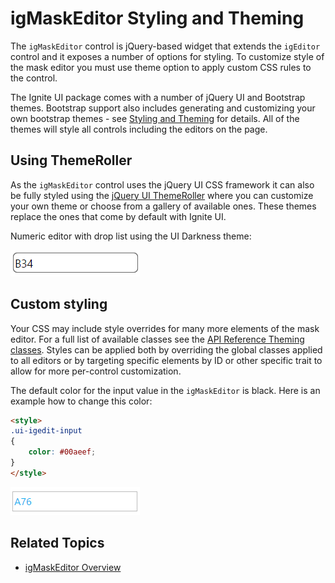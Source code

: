 ﻿<!--
|metadata|
{
    "fileName": "igmaskeditor-styling-and-theming",
    "controlName": "igEditors",
    "tags": ["Editing","Styling","Theming"]
}
|metadata|
-->

# igMaskEditor Styling and Theming


The `igMaskEditor` control is jQuery-based widget that extends the `igEditor` control and it exposes a number of options for styling. To customize style of the mask editor you must use theme option to apply custom CSS rules to the control.

The Ignite UI package comes with a number of jQuery UI and Bootstrap themes. Bootstrap support also includes generating and customizing your own bootstrap themes - see [Styling and Theming](Deployment-Guide-Styling-and-Theming.html) for details. All of the themes will style all controls including the editors on the page.

## Using ThemeRoller

As the `igMaskEditor` control uses the jQuery UI CSS framework it can also be fully styled using the [jQuery UI ThemeRoller](http://jqueryui.com/themeroller/) where you can customize your own theme or choose from a gallery of available ones. These themes replace the ones that come by default with Ignite UI.

Numeric editor with drop list using the UI Darkness theme:

![](images/igMaskEditor-ui-darkness.png)

## Custom styling

Your CSS may include style overrides for many more elements of the mask editor. For a full list of available classes see the [API Reference Theming classes](%%jQueryApiUrl%%/ui.igMaskEditor#theming). Styles can be applied both by overriding the global classes applied to all editors or by targeting specific elements by ID or other specific trait to allow for more per-control customization.

The default color for the input value in the `igMaskEditor` is black. Here is an example how to change this color:

```html
<style>
.ui-igedit-input
{
	color: #00aeef;
}
</style>
```

![](images/igMaskEditor-custom-style.png)

## Related Topics  

-   [igMaskEditor Overview](igMaskEditor--Overview.html)
 

 


